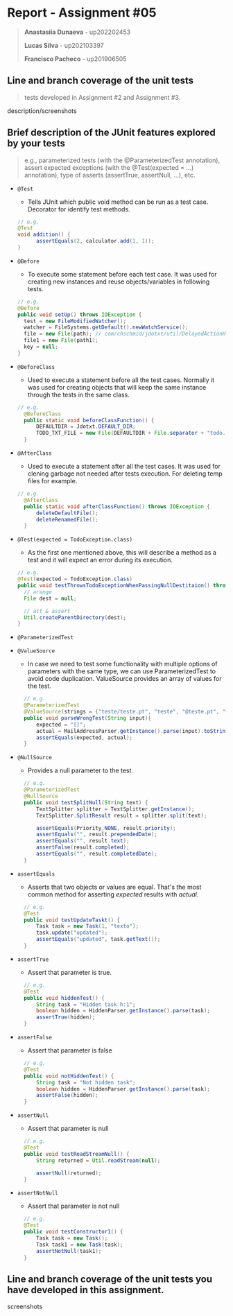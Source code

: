 # Report - Assignment #05

> **Anastasiia Dunaeva** - up202202453
>
> **Lucas Silva** - up202103397
>
> **Francisco Pacheco** - up201906505

## Line and branch coverage of the unit tests

> tests developed in Assignment #2 and Assignment #3.

description/screenshots

## Brief description of the JUnit features explored by your tests

> e.g., parameterized tests (with the @ParameterizedTest annotation), assert expected exceptions (with the @Test(expected = ...) annotation), type of asserts (assertTrue, assertNull, …), etc.

- `@Test`
  - Tells JUnit which public void method can be run as a test case. Decorator for identify test methods.
  ```java
  // e.g.
  @Test
  void addition() {
  		assertEquals(2, calculator.add(1, 1));
  }
  ```
- `@Before`
  - To execute some statement before each test case. It was used for creating new instances and reuse objects/variables in following tests.

  ```java
  // e.g.
  @Before
  public void setUp() throws IOException {
    test = new FileModifiedWatcher();
    watcher = FileSystems.getDefault().newWatchService();
    file = new File(path); // com/chschmid/jdotxt/util/DelayedActionHandler.java
    file1 = new File(path1);
    key = null;
  }
  ```

- `@BeforeClass`
  - Used to execute a statement before all the test cases. Normally it was used for creating objects that will keep the same instance through the tests in the same class.

  ```java
  // e.g.
    @BeforeClass
	public static void beforeClassFunction() {
		DEFAULTDIR = Jdotxt.DEFAULT_DIR;
		TODO_TXT_FILE = new File(DEFAULTDIR + File.separator + "todo.txt");
    } 
  ```
  
- `@AfterClass`
  - Used to execute a statement after all the test cases. It was used for clening garbage not needed after tests execution. For deleting temp files for example.
  ```java
  // e.g.
    @AfterClass
	public static void afterClassFunction() throws IOException {
		deleteDefaultFile();
		deleteRenamedFile();
	} 
  ```

- `@Test(expected = TodoException.class)`

  - As the first one mentioned above, this will describe a method as a test and it will expect an error during its execution.

  ```java
  // e.g.
  @Test(expected = TodoException.class)
  public void testThrowsTodoExceptionWhenPassingNullDestitaion() throws IOException, TodoException {
  	// arange
  	File dest = null;

  	// act & assert
  	Util.createParentDirectory(dest);
  }
  ```
  
- `@ParameterizedTest`
- `@ValueSource`
  - In case we need to test some functionality with multiple options of parameters with the same type, we can use ParameterizedTest to avoid code duplication. ValueSource provides an array of values for the test.

  ```java
    // e.g.
    @ParameterizedTest
    @ValueSource(strings = {"teste/teste.pt", "teste", "@teste.pt", "@.pt", "@pt", "@teste", ""})
    public void parseWrongTest(String input){
        expected = "[]";
        actual = MailAddressParser.getInstance().parse(input).toString();
        assertEquals(expected, actual);
    }
  ```

- `@NullSource`
  - Provides a null parameter to the test

  ```java
    // e.g.
    @ParameterizedTest
    @NullSource
    public void testSplitNull(String text) {
        TextSplitter splitter = TextSplitter.getInstance();
        TextSplitter.SplitResult result = splitter.split(text);

        assertEquals(Priority.NONE, result.priority);
        assertEquals("", result.prependedDate);
        assertEquals("", result.text);
        assertFalse(result.completed);
        assertEquals("", result.completedDate);
    }
  ```
- `assertEquals`
  - Asserts that two objects or values are equal. That's the most common method for asserting _expected_ results with _actual_.

  ```java
    // e.g.
    @Test
    public void testUpdateTaskt() {
        Task task = new Task(1, "texto");
        task.update("updated");
        assertEquals("updated", task.getText());
    }
  ```
  
- `assertTrue`
  - Assert that parameter is true.

  ```java
    // e.g.
    @Test
    public void hiddenTest() {
        String task = "Hidden task h:1";
        boolean hidden = HiddenParser.getInstance().parse(task);
        assertTrue(hidden);
    }
  ```
- `assertFalse`
  - Assert that parameter is false

  ```java
    // e.g.
    @Test
    public void notHiddenTest() {
        String task = "Not hidden task";
        boolean hidden = HiddenParser.getInstance().parse(task);
        assertFalse(hidden);
    }
  ```
- `assertNull`
  - Assert that parameter is null

  ```java
    // e.g.
    @Test
	public void testReadStreamNull() {
		String returned = Util.readStream(null);

		assertNull(returned);
	}
  ```
- `assertNotNull`
  - Assert that parameter is not null

  ```java
    // e.g.
    @Test
    public void testConstructor1() {
        Task task = new Task();
        Task task1 = new Task(task);
        assertNotNull(task1);
    }
  ```

## Line and branch coverage of the unit tests you have developed in this assignment.

screenshots
